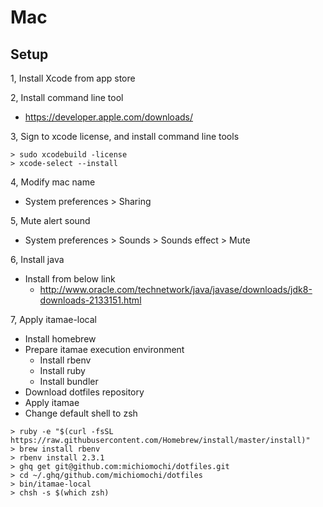 # Mac

## Setup

1, Install Xcode from app store

2, Install command line tool

- https://developer.apple.com/downloads/

3, Sign to xcode license, and install command line tools

```
> sudo xcodebuild -license
> xcode-select --install
```

4, Modify mac name

- System preferences > Sharing

5, Mute alert sound

- System preferences > Sounds > Sounds effect > Mute

6, Install java

- Install from below link
  + http://www.oracle.com/technetwork/java/javase/downloads/jdk8-downloads-2133151.html

7, Apply itamae-local

- Install homebrew
- Prepare itamae execution environment
  - Install rbenv
  - Install ruby
  - Install bundler
- Download dotfiles repository
- Apply itamae
- Change default shell to zsh

```
> ruby -e "$(curl -fsSL https://raw.githubusercontent.com/Homebrew/install/master/install)"
> brew install rbenv
> rbenv install 2.3.1
> ghq get git@github.com:michiomochi/dotfiles.git
> cd ~/.ghq/github.com/michiomochi/dotfiles
> bin/itamae-local
> chsh -s $(which zsh)
```
